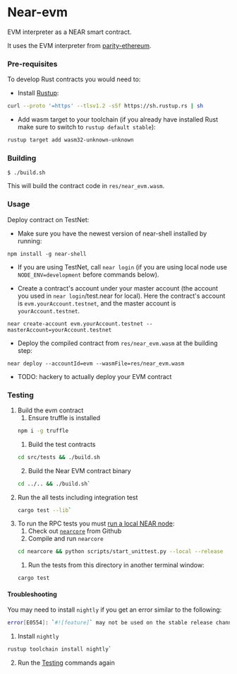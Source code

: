 # Near-evm

EVM interpreter as a NEAR smart contract.

It uses the EVM interpreter from [parity-ethereum](https://github.com/paritytech/parity-ethereum/).

### Pre-requisites
To develop Rust contracts you would need to:
* Install [Rustup](https://rustup.rs/):
```bash
curl --proto '=https' --tlsv1.2 -sSf https://sh.rustup.rs | sh
```

* Add wasm target to your toolchain (if you already have installed Rust make sure to switch to `rustup default stable`):
```bash
rustup target add wasm32-unknown-unknown
```

### Building

```shell
$ ./build.sh
```

This will build the contract code in `res/near_evm.wasm`.

### Usage

Deploy contract on TestNet:

* Make sure you have the newest version of near-shell installed by running:
```shell
npm install -g near-shell
```

* If you are using TestNet, call `near login` (if you are using local node use `NODE_ENV=development` before commands below).

* Create a contract's account under your master account (the account you used in `near login`/test.near for local).
  Here the contract's account is `evm.yourAccount.testnet`, and the master account is `yourAccount.testnet`.

```shell
near create-account evm.yourAccount.testnet --masterAccount=yourAccount.testnet
```


* Deploy the compiled contract from `res/near_evm.wasm` at the building step:
```shell
near deploy --accountId=evm --wasmFile=res/near_evm.wasm
```

* TODO: hackery to actually deploy your EVM contract

### Testing

1. Build the evm contract
    1. Ensure truffle is installed
      ```sh
      npm i -g truffle
      ```
    1. Build the test contracts
      ```sh
      cd src/tests && ./build.sh
      ```
    2. Build the Near EVM contract binary
      ```sh
      cd ../.. && ./build.sh`
      ```
2. Run the all tests including integration test
      ```sh
      cargo test --lib`
      ```
3. To run the RPC tests you must [run a local NEAR node](https://docs.near.org/docs/local-setup/local-dev-node):
      1. Check out [`nearcore`](https://github.com/nearprotocol/nearcore) from Github
      2. Compile and run `nearcore`
      ```sh
      cd nearcore && python scripts/start_unittest.py --local --release
      ```
    1. Run the tests from this directory in another terminal window:
      ```sh
      cargo test
      ```

#### Troubleshooting

You may need to install `nightly` if you get an error similar to the following:

```sh
error[E0554]: `#![feature]` may not be used on the stable release channel
```

1. Install `nightly`
  ```sh
  rustup toolchain install nightly`
  ```
2. Run the [Testing](###Testing) commands again
